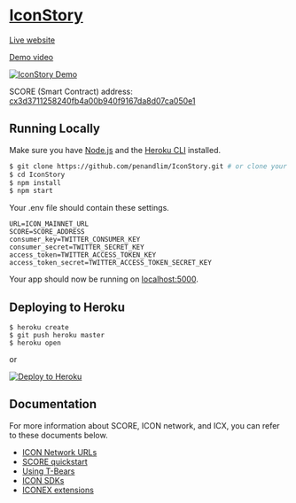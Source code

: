 # [IconStory](https://iconstory.online)

[Live website](https://iconstory.online)

[Demo video](https://youtu.be/nnN_OijYp08)

[![IconStory Demo](https://img.youtube.com/vi/nnN_OijYp08/0.jpg)](https://youtu.be/nnN_OijYp08)

SCORE (Smart Contract) address: [cx3d3711258240fb4a00b940f9167da8d07ca050e1](https://tracker.icon.foundation/contract/cx3d3711258240fb4a00b940f9167da8d07ca050e1)

## Running Locally

Make sure you have [Node.js](http://nodejs.org/) and the [Heroku CLI](https://cli.heroku.com/) installed.

```sh
$ git clone https://github.com/penandlim/IconStory.git # or clone your own fork
$ cd IconStory
$ npm install
$ npm start
```

Your .env file should contain these settings.

```
URL=ICON_MAINNET_URL
SCORE=SCORE_ADDRESS
consumer_key=TWITTER_CONSUMER_KEY
consumer_secret=TWITTER_SECRET_KEY
access_token=TWITTER_ACCESS_TOKEN_KEY
access_token_secret=TWITTER_ACCESS_TOKEN_SECRET_KEY
```

Your app should now be running on [localhost:5000](http://localhost:5000/).

## Deploying to Heroku

```
$ heroku create
$ git push heroku master
$ heroku open
```
or

[![Deploy to Heroku](https://www.herokucdn.com/deploy/button.png)](https://heroku.com/deploy)

## Documentation

For more information about SCORE, ICON network, and ICX, you can refer to these documents below.

- [ICON Network URLs](https://github.com/icon-project/icon-project.github.io/blob/master/docs/icon_network.md)
- [SCORE quickstart](https://www.icondev.io/docs/score-quickstart)
- [Using T-Bears](https://www.icondev.io/docs/tbears-overview)
- [ICON SDKs](https://www.icondev.io/docs/sdk-overview)
- [ICONEX extensions](https://www.icondev.io/docs/chrome-extension-connect)
